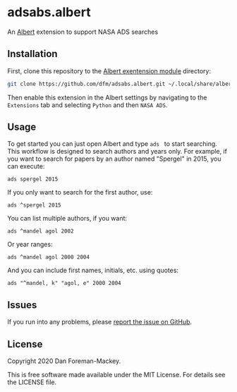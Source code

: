 # adsabs.albert

An [Albert](https://albertlauncher.github.io/) extension to support NASA ADS searches

## Installation

First, clone this repository to the [Albert exentension module](https://albertlauncher.github.io/docs/extensions/python/) directory:

```bash
git clone https://github.com/dfm/adsabs.albert.git ~/.local/share/albert/org.albert.extension.python/modules/adsabs
```

Then enable this extension in the Albert settings by navigating to the `Extensions` tab and selecting `Python` and then `NASA ADS`.

## Usage

To get started you can just open Albert and type `ads ` to start searching. This workflow is
designed to search authors and years only. For example, if you want to search for papers by an
author named "Spergel" in 2015, you can execute:

```
ads spergel 2015
```

If you only want to search for the first author, use:

```
ads ^spergel 2015
```

You can list multiple authors, if you want:

```
ads ^mandel agol 2002
```

Or year ranges:

```
ads ^mandel agol 2000 2004
```

And you can include first names, initials, etc. using quotes:

```
ads "^mandel, k" "agol, e" 2000 2004
```

## Issues

If you run into any problems, please [report the issue on GitHub](https://github.com/dfm/adsabs.albert/issues).

## License

Copyright 2020 Dan Foreman-Mackey.

This is free software made available under the MIT License. For details see the LICENSE file.
